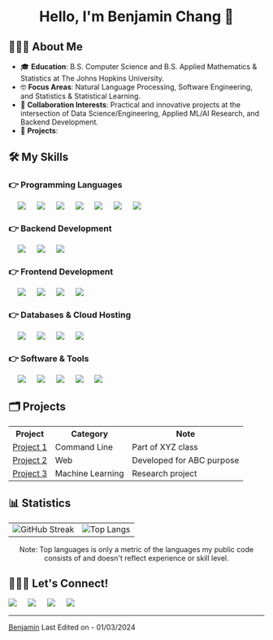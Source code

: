 <h1 align="center">Hello, I'm Benjamin Chang 👋 </h1>

## 👨🏻‍💻 About Me
- 🎓 **Education**: B.S. Computer Science and B.S. Applied Mathematics & Statistics at The Johns Hopkins University.
- 🤓 **Focus Areas**: Natural Language Processing, Software Engineering, and Statistics & Statistical Learning.
- 👯 **Collaboration Interests**: Practical and innovative projects at the intersection of Data Science/Engineering, Applied ML/AI Research, and Backend Development.
- 📂 **Projects**: 

## 🛠️ My Skills

### 👉 Programming Languages

<p align="left">
  &emsp;
  <a href="https://www.python.org" target="_blank" style="text-decoration: none;">
    <img src="https://img.shields.io/badge/-Python-3776AB?style=for-the-badge&logo=python&logoColor=white"></img>
  </a>
  &emsp;
  <a href="https://www.java.com" target="_blank" style="text-decoration: none;">
    <img src="https://img.shields.io/badge/-Java-007396?style=for-the-badge&logo=java&logoColor=white"></img>
  </a>
  &emsp;
  <a href="https://www.w3schools.com/cpp/" target="_blank" style="text-decoration: none;"> 
    <img src="https://img.shields.io/badge/-C++-00599C?style=for-the-badge&logo=c%2B%2B&logoColor=white"></img>
  </a>
  &emsp;
  <a href="https://www.w3.org/html/" target="_blank" style="text-decoration: none;"> 
    <img src="https://img.shields.io/badge/-HTML5-E34F26?style=for-the-badge&logo=html5&logoColor=white"></img>
  </a>
  &emsp;
  <a href="https://www.w3schools.com/css/" target="_blank" style="text-decoration: none;">
    <img src="https://img.shields.io/badge/-CSS3-1572B6?style=for-the-badge&logo=css3&logoColor=white"></img>
  </a>
  &emsp;
  <a href="https://developer.mozilla.org/en-US/docs/Web/JavaScript" target="_blank" style="text-decoration: none;"> 
    <img src="https://img.shields.io/badge/-JavaScript-F7DF1E?style=for-the-badge&logo=javascript&logoColor=black"></img>
  </a>
  &emsp;
  <a href="https://www.cprogramming.com/" target="_blank" style="text-decoration: none;"> 
    <img src="https://img.shields.io/badge/-C-00599C?style=for-the-badge&logo=c&logoColor=white"></img>
  </a>
  &emsp;
</p>

### 👉 Backend Development
<p align="left">
  &emsp;
  <a href="https://nodejs.org/en/" target="_blank" style="text-decoration: none;">
    <img src="https://img.shields.io/badge/-Node.js-339933?style=for-the-badge&logo=Node.js&logoColor=white"></img>
  </a>
  &emsp;
  <a href="https://www.djangoproject.com/" target="_blank" style="text-decoration: none;">
    <img src="https://img.shields.io/badge/-Django-092E20?style=for-the-badge&logo=Django&logoColor=white"></img>
  </a>
  &emsp;
  <a href="https://flask.palletsprojects.com/" target="_blank" style="text-decoration: none;">
    <img src="https://img.shields.io/badge/-Flask-000000?style=for-the-badge&logo=Flask&logoColor=white"></img>
  </a>
  &emsp;
</p>


### 👉 Frontend Development
<p align="left">
  &emsp;
  <a href="https://www.w3.org/html/" target="_blank" style="text-decoration: none;"> 
    <img src="https://img.shields.io/badge/-HTML5-E34F26?style=for-the-badge&logo=html5&logoColor=white"></img>
  </a>   
  &emsp;
  <a href="https://www.w3schools.com/css/" target="_blank" style="text-decoration: none;">
    <img src="https://img.shields.io/badge/-CSS3-1572B6?style=for-the-badge&logo=css3&logoColor=white"></img>
  </a>
  &emsp;
  <a href="https://developer.mozilla.org/en-US/docs/Web/JavaScript" target="_blank" style="text-decoration: none;"> 
    <img src="https://img.shields.io/badge/-JavaScript-F7DF1E?style=for-the-badge&logo=javascript&logoColor=black"></img>
  </a>
  &emsp;
  <a href="https://reactjs.org/" target="_blank" style="text-decoration: none;">
    <img src="https://img.shields.io/badge/-React-61DAFB?style=for-the-badge&logo=react&logoColor=black"></img>
  </a>
  &emsp;
</p>


### 👉 Databases & Cloud Hosting
<p align="left">
  &emsp;
  <a href="https://www.mysql.com/" target="_blank" style="text-decoration: none;">
    <img src="https://img.shields.io/badge/-MySQL-4479A1?style=for-the-badge&logo=mysql&logoColor=white"></img>
  </a>
  &emsp;
  <a href="https://firebase.google.com/" target="_blank" style="text-decoration: none;">
    <img src="https://img.shields.io/badge/-Firebase-FFCA28?style=for-the-badge&logo=firebase&logoColor=black"></img>
  </a>
  &emsp;
  <a href="https://azure.microsoft.com/" target="_blank" style="text-decoration: none;">
    <img src="https://img.shields.io/badge/-Azure-0089D6?style=for-the-badge&logo=microsoftazure&logoColor=white"></img>
  </a>
  &emsp;
  <a href="https://www.docker.com/" target="_blank" style="text-decoration: none;">
    <img src="https://img.shields.io/badge/-Docker-2496ED?style=for-the-badge&logo=docker&logoColor=white"></img>
  </a>
  &emsp;
</p>


 ### 👉 Software & Tools
<p align="left">
  &emsp;
  <a href="https://colab.research.google.com/" target="_blank" style="text-decoration: none;">
    <img src="https://img.shields.io/badge/-Colab-F9AB00?style=for-the-badge&logo=google-colab&logoColor=white"></img>
  </a>
  &emsp;
  <a href="https://git-scm.com/" target="_blank" style="text-decoration: none;">
    <img src="https://img.shields.io/badge/-Git-F05032?style=for-the-badge&logo=git&logoColor=white"></img>
  </a>
  &emsp;
  <a href="https://www.linux.org/" target="_blank" style="text-decoration: none;">
    <img src="https://img.shields.io/badge/-Linux-FCC624?style=for-the-badge&logo=linux&logoColor=black"></img>
  </a>
  &emsp;
  <a href="https://code.visualstudio.com/" target="_blank" style="text-decoration: none;">
    <img src="https://img.shields.io/badge/-Visual%20Studio%20Code-007ACC?style=for-the-badge&logo=visual-studio-code&logoColor=white"></img>
  </a>
  &emsp;
  <a href="https://stackoverflow.com/" target="_blank" style="text-decoration: none;">
    <img src="https://img.shields.io/badge/-Stack%20Overflow-FE7A16?style=for-the-badge&logo=stack-overflow&logoColor=white"></img>
  </a>
  &emsp;
</p>

## 🗂️ Projects

<p align="center">
  <table>
    <tr>
      <th>Project</th>
      <th>Category</th>
      <th>Note</th>
    </tr>
    <tr>
      <td><a href="Link_to_Project_1">Project 1</a></td>
      <td>Command Line</td>
      <td>Part of XYZ class</td>
    </tr>
    <tr>
      <td><a href="Link_to_Project_2">Project 2</a></td>
      <td>Web</td>
      <td>Developed for ABC purpose</td>
    </tr>
    <tr>
      <td><a href="Link_to_Project_3">Project 3</a></td>
      <td>Machine Learning</td>
      <td>Research project</td>
    </tr>
    <!-- Add more rows as needed -->
  </table>
</p>

## 📊 Statistics

<p align="center">
  <table align="center">
    <tr>
      <td align="center">
        <img src="https://github-readme-streak-stats.herokuapp.com/?user=benchang323&theme=dark" alt="GitHub Streak" />
      </td>
      <td align="center">
        <img src="https://github-readme-stats.vercel.app/api/top-langs/?username=benchang323&layout=compact&theme=radical" alt="Top Langs" />
      </td>
    </tr>
  </table>
</p>
<p align="center">
  Note: Top languages is only a metric of the languages my public code consists of and doesn't reflect experience or skill level.
</p>

## 🙋🏻‍♂️ Let's Connect!
<p>	
	<a target="_blank" href="https://www.linkedin.com/in/benjaminchang7/" style="text-decoration: none;">
		<img src="https://img.shields.io/badge/-LinkedIn-0077B5?style=for-the-badge&logo=Linkedin&logoColor=white"></img>
	</a>
	&emsp;	
	<a target="_blank" href="mailto:bchang26@jhu.edu" style="text-decoration: none;">
		<img src="https://img.shields.io/badge/-Email-D14836?style=for-the-badge&logo=Gmail&logoColor=white"></img>
	</a>
	&emsp;
	<a target="_blank" href="https://github.com/benchang323" style="text-decoration: none;">
		<img src="https://img.shields.io/badge/-GitHub-181717?style=for-the-badge&logo=GitHub&logoColor=white"></img>
	</a>
	&emsp;	
	<a target="_blank" href="https://benjaminchang.dev/" style="text-decoration: none;">
		<img src="https://img.shields.io/badge/-My%20Website-008080?style=for-the-badge&logo=home&logoColor=white"></img>
	</a>
	&emsp;
</p>
			
------
[Benjamin](https://github.com/benchang323)
Last Edited on - 01/03/2024

